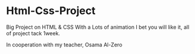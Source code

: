 # Html-Css-Project
Big Project on HTML &amp; CSS With a Lots of animation I bet you will like it, all of project tack 1week.

In cooperation with my teacher, Osama Al-Zero
